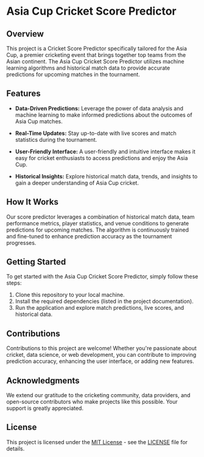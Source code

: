 # Asia Cup Cricket Score Predictor

## Overview

This project is a Cricket Score Predictor specifically tailored for the Asia Cup, a premier cricketing event that brings together top teams from the Asian continent. The Asia Cup Cricket Score Predictor utilizes machine learning algorithms and historical match data to provide accurate predictions for upcoming matches in the tournament.

## Features

- **Data-Driven Predictions:** Leverage the power of data analysis and machine learning to make informed predictions about the outcomes of Asia Cup matches.

- **Real-Time Updates:** Stay up-to-date with live scores and match statistics during the tournament.

- **User-Friendly Interface:** A user-friendly and intuitive interface makes it easy for cricket enthusiasts to access predictions and enjoy the Asia Cup.

- **Historical Insights:** Explore historical match data, trends, and insights to gain a deeper understanding of Asia Cup cricket.

## How It Works

Our score predictor leverages a combination of historical match data, team performance metrics, player statistics, and venue conditions to generate predictions for upcoming matches. The algorithm is continuously trained and fine-tuned to enhance prediction accuracy as the tournament progresses.

## Getting Started

To get started with the Asia Cup Cricket Score Predictor, simply follow these steps:

1. Clone this repository to your local machine.
2. Install the required dependencies (listed in the project documentation).
3. Run the application and explore match predictions, live scores, and historical data.

## Contributions

Contributions to this project are welcome! Whether you're passionate about cricket, data science, or web development, you can contribute to improving prediction accuracy, enhancing the user interface, or adding new features.

## Acknowledgments

We extend our gratitude to the cricketing community, data providers, and open-source contributors who make projects like this possible. Your support is greatly appreciated.

## License

This project is licensed under the [MIT License](LICENSE) - see the [LICENSE](LICENSE) file for details.
